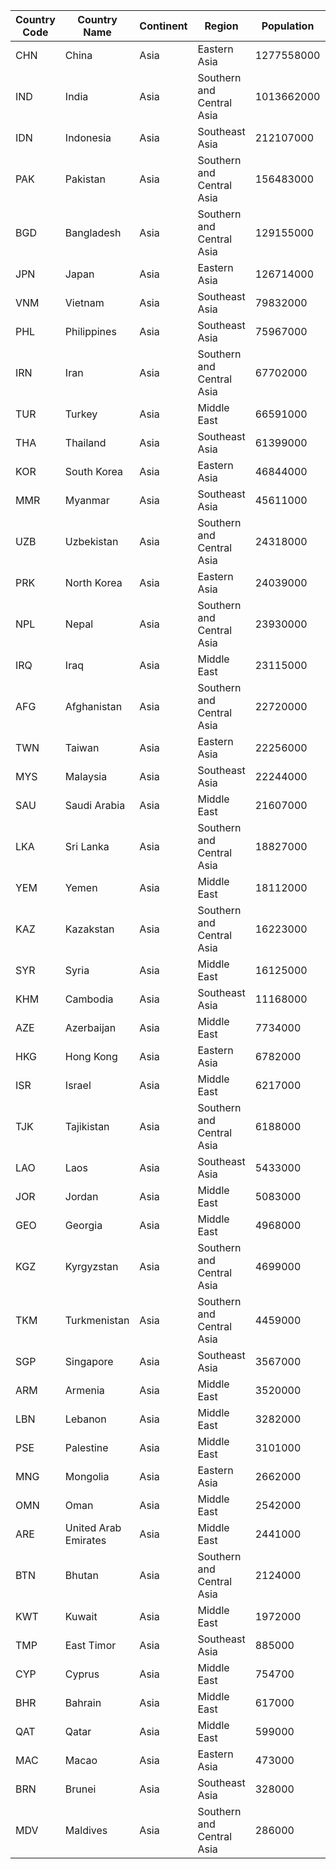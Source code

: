 | Country Code | Country Name | Continent | Region | Population | Capital |
| --- | --- | --- | --- | --- | --- |
| CHN | China | Asia | Eastern Asia | 1277558000 | 1891 |
| IND | India | Asia | Southern and Central Asia | 1013662000 | 1109 |
| IDN | Indonesia | Asia | Southeast Asia | 212107000 | 939 |
| PAK | Pakistan | Asia | Southern and Central Asia | 156483000 | 2831 |
| BGD | Bangladesh | Asia | Southern and Central Asia | 129155000 | 150 |
| JPN | Japan | Asia | Eastern Asia | 126714000 | 1532 |
| VNM | Vietnam | Asia | Southeast Asia | 79832000 | 3770 |
| PHL | Philippines | Asia | Southeast Asia | 75967000 | 766 |
| IRN | Iran | Asia | Southern and Central Asia | 67702000 | 1380 |
| TUR | Turkey | Asia | Middle East | 66591000 | 3358 |
| THA | Thailand | Asia | Southeast Asia | 61399000 | 3320 |
| KOR | South Korea | Asia | Eastern Asia | 46844000 | 2331 |
| MMR | Myanmar | Asia | Southeast Asia | 45611000 | 2710 |
| UZB | Uzbekistan | Asia | Southern and Central Asia | 24318000 | 3503 |
| PRK | North Korea | Asia | Eastern Asia | 24039000 | 2318 |
| NPL | Nepal | Asia | Southern and Central Asia | 23930000 | 2729 |
| IRQ | Iraq | Asia | Middle East | 23115000 | 1365 |
| AFG | Afghanistan | Asia | Southern and Central Asia | 22720000 | 1 |
| TWN | Taiwan | Asia | Eastern Asia | 22256000 | 3263 |
| MYS | Malaysia | Asia | Southeast Asia | 22244000 | 2464 |
| SAU | Saudi Arabia | Asia | Middle East | 21607000 | 3173 |
| LKA | Sri Lanka | Asia | Southern and Central Asia | 18827000 | 3217 |
| YEM | Yemen | Asia | Middle East | 18112000 | 1780 |
| KAZ | Kazakstan | Asia | Southern and Central Asia | 16223000 | 1864 |
| SYR | Syria | Asia | Middle East | 16125000 | 3250 |
| KHM | Cambodia | Asia | Southeast Asia | 11168000 | 1800 |
| AZE | Azerbaijan | Asia | Middle East | 7734000 | 144 |
| HKG | Hong Kong | Asia | Eastern Asia | 6782000 | 937 |
| ISR | Israel | Asia | Middle East | 6217000 | 1450 |
| TJK | Tajikistan | Asia | Southern and Central Asia | 6188000 | 3261 |
| LAO | Laos | Asia | Southeast Asia | 5433000 | 2432 |
| JOR | Jordan | Asia | Middle East | 5083000 | 1786 |
| GEO | Georgia | Asia | Middle East | 4968000 | 905 |
| KGZ | Kyrgyzstan | Asia | Southern and Central Asia | 4699000 | 2253 |
| TKM | Turkmenistan | Asia | Southern and Central Asia | 4459000 | 3419 |
| SGP | Singapore | Asia | Southeast Asia | 3567000 | 3208 |
| ARM | Armenia | Asia | Middle East | 3520000 | 126 |
| LBN | Lebanon | Asia | Middle East | 3282000 | 2438 |
| PSE | Palestine | Asia | Middle East | 3101000 | 4074 |
| MNG | Mongolia | Asia | Eastern Asia | 2662000 | 2696 |
| OMN | Oman | Asia | Middle East | 2542000 | 2821 |
| ARE | United Arab Emirates | Asia | Middle East | 2441000 | 65 |
| BTN | Bhutan | Asia | Southern and Central Asia | 2124000 | 192 |
| KWT | Kuwait | Asia | Middle East | 1972000 | 2429 |
| TMP | East Timor | Asia | Southeast Asia | 885000 | 1522 |
| CYP | Cyprus | Asia | Middle East | 754700 | 2430 |
| BHR | Bahrain | Asia | Middle East | 617000 | 149 |
| QAT | Qatar | Asia | Middle East | 599000 | 2973 |
| MAC | Macao | Asia | Eastern Asia | 473000 | 2454 |
| BRN | Brunei | Asia | Southeast Asia | 328000 | 538 |
| MDV | Maldives | Asia | Southern and Central Asia | 286000 | 2463 |
